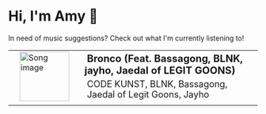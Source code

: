 # Hi, I'm Amy :watermelon:

In need of music suggestions? Check out what I'm currently listening to!

<table style="border-spacing:15px;border:0px">
    <tr>
        <td style="border:none">
            <a href="https://open.spotify.com/track/6Kn27fyScWvZxPfGZW8hlh" target="_blank" style="padding:15px;pointer-events:auto">
                <img src="https://i.scdn.co/image/ab67616d0000b273d92868ef7be482079273b352" alt="Song image" width="100px" height="100px">
            </a>
        </td>
        <td style="border:none">
            <b style="font-size:20px;margin:5px">Bronco (Feat. Bassagong, BLNK, jayho, Jaedal of LEGIT GOONS)</b>
            <p style="font-size:18px;margin:5px">CODE KUNST, BLNK, Bassagong, Jaedal of Legit Goons, Jayho</p>
        </td>
    </tr>
</table>

<!--
**asywe16/asywe16** is a ✨ _special_ ✨ repository because its `README.md` (this file) appears on your GitHub profile.

Here are some ideas to get you started:

- 🔭 I’m currently working on ...
- 🌱 I’m currently learning ...
- 👯 I’m looking to collaborate on ...
- 🤔 I’m looking for help with ...
- 💬 Ask me about ...
- 📫 How to reach me: ...
- 😄 Pronouns: ...
- ⚡ Fun fact: ...
-->

